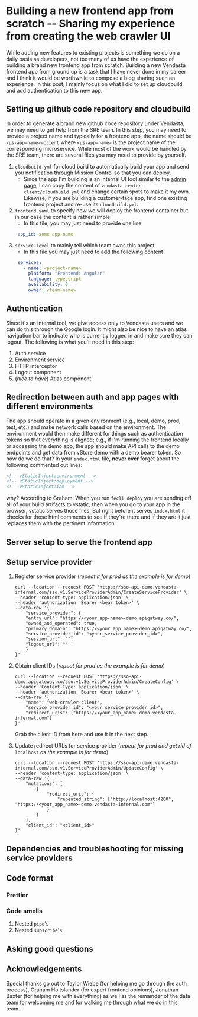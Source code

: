# Building a new frontend app from scratch -- Sharing my experience from creating the web crawler UI

While adding new features to existing projects is something we do on a daily basis as developers,
not too many of us have the experience of building a brand new frontend app from scratch.
Building a new Vendasta frontend app from ground up is a task that I have never done in my career
and I think it would be worthwhile to compose a blog sharing such an experience.
In this post, I mainly focus on what I did to set up cloudbuild and add authentication to this new app.


## Setting up github code repository and cloudbuild
In order to generate a brand new github code repository under Vendasta, we may need to get help from
the SRE team. In this step, you may need to provide a project name and typically for a frontend app,
the name should be `<µs-app-name>-client` where `<µs-app-name>` is the project name of the corresponding microservice.
While most of the work would be handled by the SRE team, there are several files you
may need to provide by yourself.
1. `cloudbuild.yml` for cloud build to automatically build your app and send you notification through Mission Control
so that you can deploy.
    - Since the app I'm building is an internal UI tool similar to
    the [admin page](https://admin.vendasta-internal.com),
    I can copy the content of `vendasta-center-client/cloudbuild.yml`
    and change certain spots to make it my own. Likewise, if you are
    building a customer-face app, find one existing frontend project and
    re-use its `cloudbuild.yml`.
1. `frontend.yaml` to specify how we will deploy the frontend
container but in our case the content is rather simple. 
    - In this file, you may just need to provide one line
    ```yml
     app_id: some-app-name
    ```     
1. `service-level` to mainly tell which team owns this project
    - In this file you may just need to add the following content
    ```yml
     services:
       - name: <project-name>
         platform: "Frontend: Angular"
         language: typescript
         availability: 0
         owner: <team-name>
    ```

## Authentication
Since it's an internal tool, we give access only to Vendasta users and we can do this through
the Google login. It might also be nice to have an atlas navigation bar to indicate who is currently
logged in and make sure they can logout. The following is what you'll need in this step:
1. Auth service
1. Environment service
1. HTTP interceptor
1. Logout component
1. (*nice to have*) Atlas component


## Redirection between auth and app pages with different environments
The app should operate in a given environment (e.g., local, demo, prod, test, etc.) and
make network calls based on the environment. The environment would then make different
for things such as authentication tokens so that everything is aligned;
e.g., if I'm running the frontend locally or accessing the demo app,
the app should make API calls to the demo
endpoints and get data from vStore demo with a demo bearer token.
So how do we do that?
In your `index.html` file, **never ever** forget about the following commented out lines:
```html
<!-- vStaticInject:environment -->
<!-- vStaticInject:deployment -->
<!-- vStaticInject:iam -->
```
why? According to Graham:
When you run `fecli deploy` you are sending off all of your build artifacts to vstatic;
then when you go to your app in the browser, vstatic serves those files.
But right before it serves `index.html` it checks for those html comments to see
if they're there and if they are it just replaces them with the pertinent information.

## Server setup to serve the frontend app

## Setup service provider
1. Register service provider (_repeat it for prod as the example is for demo_)
    ```shell script
    curl --location --request POST 'https://sso-api-demo.vendasta-internal.com/sso.v1.ServiceProviderAdmin/CreateServiceProvider' \
    --header 'content-type: application/json' \
    --header 'authorization: Bearer <bear token>' \
    --data-raw '{
        "service_provider": {
        "entry_url": "https://<your_app-name>-demo.apigatway.co/",
        "owned_and_operated": true,
        "primary_domain": "https://<your_app_name>-demo.apigatway.co/",
        "service_provider_id": "<your_service_provider_id>",
        "session_url": "",
        "logout_url": ""
        }
    }'
    ```

1. Obtain client IDs (_repeat for prod as the example is for demo_)
    ```shell script
    curl --location --request POST 'https://sso-api-demo.apigateway.co/sso.v1.ServiceProviderAdmin/CreateConfig' \
    --header 'Content-Type: application/json' \
    --header 'authorization: Bearer <bear token>' \
    --data-raw '{
        "name": "web-crawler-client",
        "service_provider_id": "<your_service_provider_id>",
        "redirect_uris": ["https://<your_app_name>-demo.vendasta-internal.com"]
    }'
    ```
    Grab the client ID from here and use it in the next step.

1. Update redirect URLs for service provider (_repeat for prod
and get rid of_ `localhost` _as the example is for demo_)
    ```shell script
    curl --location --request POST 'https://sso-api-demo.vendasta-internal.com/sso.v1.ServiceProviderAdmin/UpdateConfig' \
    --header 'content-type: application/json' \
    --data-raw '{
        "mutations": [
            {
                "redirect_uris": {
                    "repeated_string": ["http://localhost:4200", "https://<your_app_name>-demo.vendasta-internal.com"]
                }
            }
        ],
        "client_id": "<client_id>"
    }'
    ```

## Dependencies and troubleshooting for missing service providers

## Code format

### Prettier

### Code smells
1. Nested `pipe`'s
1. Nested `subscribe`'s

## Asking good questions


## Acknowledgements
Special thanks go out to Taylor Wiebe (for helping me go through
the auth process),
Graham Holtslander (for expert frontend opinions),
Jonathan Baxter (for helping me with everything)
as well as the remainder of the data team for welcoming me 
and for walking me through what we do in this team.